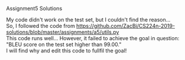 Assignment5 Solutions  
  
My code didn't work on the test set, but I couldn't find the reason...  
So, I followed the code from https://github.com/ZacBi/CS224n-2019-solutions/blob/master/assignments/a5/utils.py  
This code runs well...
However, it failed to achieve the goal in question: "BLEU score on the test set higher than 99.00."  
I will find why and edit this code to fullfil the goal!
